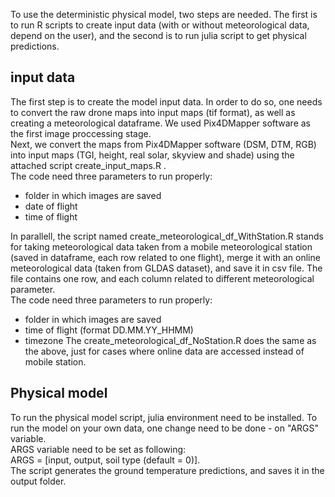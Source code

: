 To use the deterministic physical model, two steps are needed. 
The first is to run R scripts to create input data (with or without meteorological data, depend on the user), and the second is to run julia script to get physical predictions.

input data
-
The first step is to create the model input data. In order to do so, one needs to convert the raw drone maps into input maps (tif format), as well as creating a meteorological dataframe.
We used Pix4DMapper software as the first image proccessing stage.  
Next, we convert the maps from Pix4DMapper software (DSM, DTM, RGB) into input maps (TGI, height, real solar, skyview and shade) using the attached script create_input_maps.R .  
The code need three parameters to run properly: 
  - folder in which images are saved
  - date of flight
  - time of flight
    
In parallell, the script named create_meteorological_df_WithStation.R stands for taking meteorological data taken from a mobile meteorological station (saved in dataframe, each row related to one flight), merge it with an online meteorological data (taken from GLDAS dataset), and save it in csv file. The file contains one row, and each column related to different meteorological parameter.   
The code need three parameters to run properly: 
  - folder in which images are saved
  - time of flight (format DD.MM.YY_HHMM)
  - timezone
The create_meteorological_df_NoStation.R does the same as the above, just for cases where online data are accessed instead of mobile station.

Physical model
-
To run the physical model script, julia environment need to be installed. 
To run the model on your own data, one change need to be done - on "ARGS" variable.   
ARGS variable need to be set as following:  
ARGS = [input, output, soil type (default = 0)].   
The script generates the ground temperature predictions, and saves it in the output folder.
